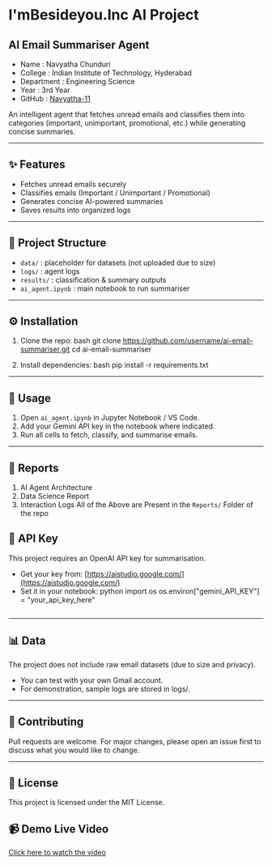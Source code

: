 # I'mBesideyou.Inc AI Project
## AI Email Summariser Agent
- Name : Navyatha Chunduri
- College : Indian Institute of Technology, Hyderabad
- Department : Engineering Science
- Year : 3rd Year
- GitHub : [Navyatha-11](https://github.com/Navyatha-11)



An intelligent agent that fetches unread emails and classifies them into categories (important, unimportant, promotional, etc.) while generating concise summaries.

---

## ✨ Features
- Fetches unread emails securely
- Classifies emails (Important / Unimportant / Promotional)
- Generates concise AI-powered summaries
- Saves results into organized logs

---

## 📂 Project Structure
- `data/` : placeholder for datasets (not uploaded due to size)
- `logs/` : agent logs
- `results/` : classification & summary outputs
- `ai_agent.ipynb` : main notebook to run summariser

---

## ⚙ Installation
1. Clone the repo:
   bash
   git clone https://github.com/username/ai-email-summariser.git
   cd ai-email-summariser
   
2. Install dependencies:
   bash
   pip install -r requirements.txt
   

---

## 🚀 Usage
1. Open `ai_agent.ipynb` in Jupyter Notebook / VS Code.
2. Add your Gemini API key in the notebook where indicated.
3. Run all cells to fetch, classify, and summarise emails.


---
## 📕 Reports
1. AI Agent Architecture
2. Data Science Report
3. Interaction Logs
   All of the Above are Present in the `Reports/` Folder of the repo 

## 🔑 API Key
This project requires an OpenAI API key for summarisation.

- Get your key from: [https://aistudio.google.com/](https://aistudio.google.com/)
- Set it in your notebook:
  python
  import os
  os.environ["gemini_API_KEY"] = "your_api_key_here"
  ```

---

## 📊 Data
The project does not include raw email datasets (due to size and privacy).

- You can test with your own Gmail account.
- For demonstration, sample logs are stored in logs/.

---

## 🤝 Contributing
Pull requests are welcome. For major changes, please open an issue first to discuss what you would like to change.

---

## 📜 License
This project is licensed under the MIT License.

## 📹 Demo Live Video
[Click here to watch the video](https://drive.google.com/file/d/1BMYQS4iWV68ABhuH4OG2diX6VTxPf15Q/view?usp=drive_link)
